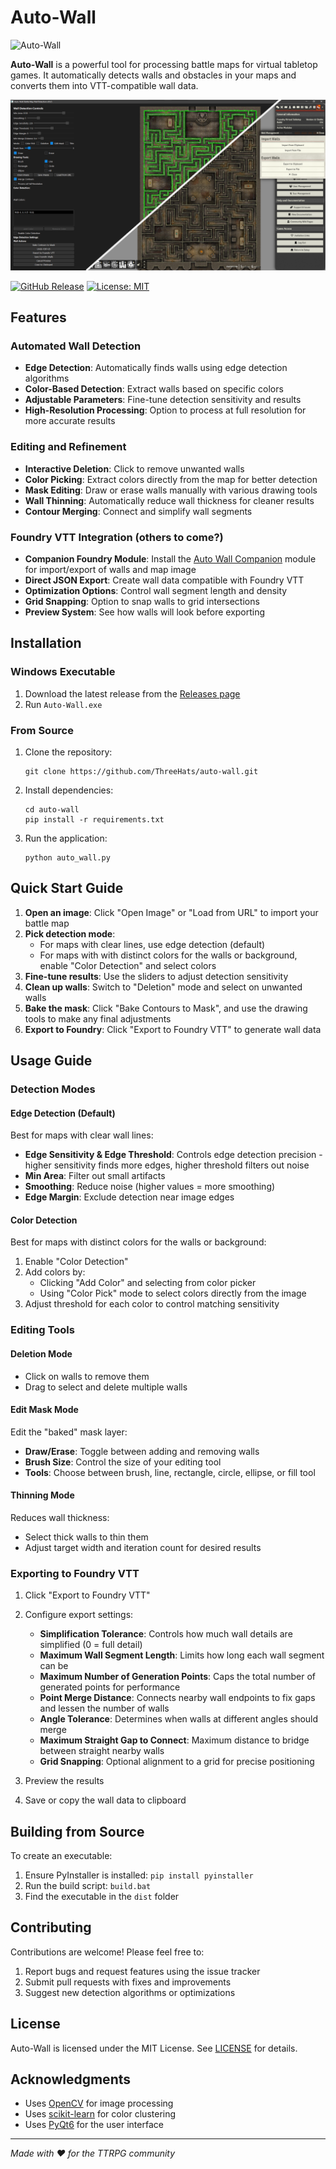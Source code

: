 # Auto-Wall

![Auto-Wall](resources/icon.ico)

**Auto-Wall** is a powerful tool for processing battle maps for virtual tabletop games. It automatically detects walls and obstacles in your maps and converts them into VTT-compatible wall data.

![Preview](resources/auto-wall-preview.png)

[![GitHub Release](https://img.shields.io/github/v/release/ThreeHats/auto-wall?style=flat&label=Latest)](https://github.com/ThreeHats/auto-wall/releases)
[![License: MIT](https://img.shields.io/badge/License-MIT-yellow.svg)](https://opensource.org/licenses/MIT)

## Features

### Automated Wall Detection
- **Edge Detection**: Automatically finds walls using edge detection algorithms
- **Color-Based Detection**: Extract walls based on specific colors
- **Adjustable Parameters**: Fine-tune detection sensitivity and results
- **High-Resolution Processing**: Option to process at full resolution for more accurate results

### Editing and Refinement
- **Interactive Deletion**: Click to remove unwanted walls
- **Color Picking**: Extract colors directly from the map for better detection
- **Mask Editing**: Draw or erase walls manually with various drawing tools
- **Wall Thinning**: Automatically reduce wall thickness for cleaner results
- **Contour Merging**: Connect and simplify wall segments

### Foundry VTT Integration (others to come?)
- **Companion Foundry Module**: Install the [Auto Wall Companion](https://github.com/ThreeHats/auto-wall-companion) module for import/export of walls and map image
- **Direct JSON Export**: Create wall data compatible with Foundry VTT
- **Optimization Options**: Control wall segment length and density
- **Grid Snapping**: Option to snap walls to grid intersections
- **Preview System**: See how walls will look before exporting

## Installation

### Windows Executable
1. Download the latest release from the [Releases page](https://github.com/ThreeHats/auto-wall/releases)
2. Run `Auto-Wall.exe`

### From Source
1. Clone the repository:
   ```
   git clone https://github.com/ThreeHats/auto-wall.git
   ```

2. Install dependencies:
   ```
   cd auto-wall
   pip install -r requirements.txt
   ```

3. Run the application:
   ```
   python auto_wall.py
   ```

## Quick Start Guide

1. **Open an image**: Click "Open Image" or "Load from URL" to import your battle map
2. **Pick detection mode**:
   - For maps with clear lines, use edge detection (default)
   - For maps with with distinct colors for the walls or background, enable "Color Detection" and select colors
3. **Fine-tune results**: Use the sliders to adjust detection sensitivity
4. **Clean up walls**: Switch to "Deletion" mode and select on unwanted walls
5. **Bake the mask**: Click "Bake Contours to Mask", and use the drawing tools to make any final adjustments
6. **Export to Foundry**: Click "Export to Foundry VTT" to generate wall data

## Usage Guide

### Detection Modes

#### Edge Detection (Default)
Best for maps with clear wall lines:
- **Edge Sensitivity & Edge Threshold**: Controls edge detection precision - higher sensitivity finds more edges, higher threshold filters out noise
- **Min Area**: Filter out small artifacts
- **Smoothing**: Reduce noise (higher values = more smoothing)
- **Edge Margin**: Exclude detection near image edges

#### Color Detection
Best for maps with distinct colors for the walls or background:
1. Enable "Color Detection"
2. Add colors by:
   - Clicking "Add Color" and selecting from color picker
   - Using "Color Pick" mode to select colors directly from the image
3. Adjust threshold for each color to control matching sensitivity

### Editing Tools

#### Deletion Mode
- Click on walls to remove them
- Drag to select and delete multiple walls

#### Edit Mask Mode
Edit the "baked" mask layer:
- **Draw/Erase**: Toggle between adding and removing walls
- **Brush Size**: Control the size of your editing tool
- **Tools**: Choose between brush, line, rectangle, circle, ellipse, or fill tool

#### Thinning Mode
Reduces wall thickness:
- Select thick walls to thin them
- Adjust target width and iteration count for desired results

### Exporting to Foundry VTT

1. Click "Export to Foundry VTT"
2. Configure export settings:
   - **Simplification Tolerance**: Controls how much wall details are simplified (0 = full detail)
   - **Maximum Wall Segment Length**: Limits how long each wall segment can be
   - **Maximum Number of Generation Points**: Caps the total number of generated points for performance
   - **Point Merge Distance**: Connects nearby wall endpoints to fix gaps and lessen the number of walls
   - **Angle Tolerance**: Determines when walls at different angles should merge
   - **Maximum Straight Gap to Connect**: Maximum distance to bridge between straight nearby walls
   - **Grid Snapping**: Optional alignment to a grid for precise positioning

3. Preview the results
4. Save or copy the wall data to clipboard

## Building from Source

To create an executable:

1. Ensure PyInstaller is installed: `pip install pyinstaller`
2. Run the build script: `build.bat`
3. Find the executable in the `dist` folder

## Contributing

Contributions are welcome! Please feel free to:

1. Report bugs and request features using the issue tracker
2. Submit pull requests with fixes and improvements
3. Suggest new detection algorithms or optimizations

## License

Auto-Wall is licensed under the MIT License. See [LICENSE](LICENSE) for details.

## Acknowledgments

- Uses [OpenCV](https://opencv.org/) for image processing
- Uses [scikit-learn](https://scikit-learn.org/) for color clustering
- Uses [PyQt6](https://www.riverbankcomputing.com/software/pyqt/) for the user interface

---

*Made with ❤️ for the TTRPG community*
